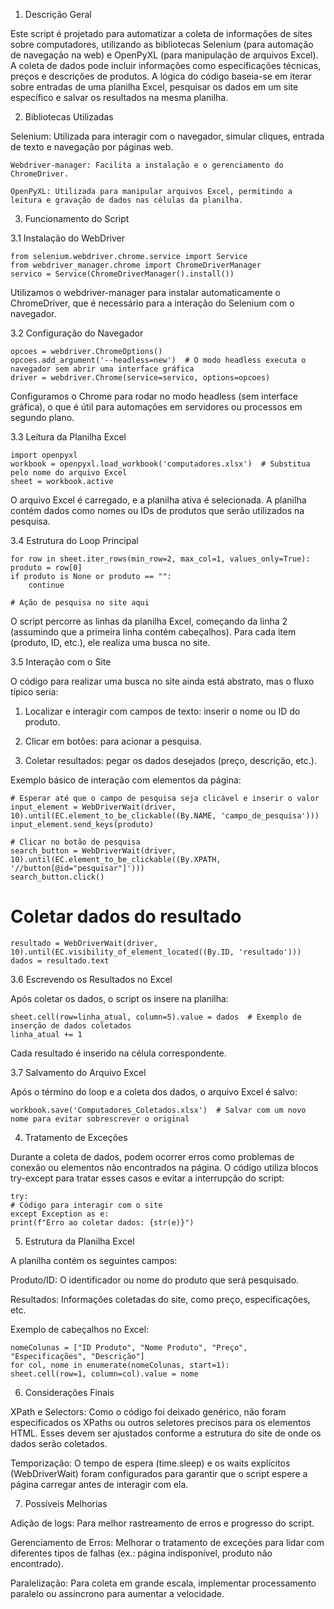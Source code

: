 1. Descrição Geral

Este script é projetado para automatizar a coleta de informações de sites sobre computadores, utilizando as bibliotecas Selenium (para automação de navegação na web) e OpenPyXL (para manipulação de arquivos Excel). A coleta de dados pode incluir informações como especificações técnicas, preços e descrições de produtos. A lógica do código baseia-se em iterar sobre entradas de uma planilha Excel, pesquisar os dados em um site específico e salvar os resultados na mesma planilha.

2. Bibliotecas Utilizadas

Selenium: Utilizada para interagir com o navegador, simular cliques, entrada de texto e navegação por páginas web.

    Webdriver-manager: Facilita a instalação e o gerenciamento do ChromeDriver.

    OpenPyXL: Utilizada para manipular arquivos Excel, permitindo a leitura e gravação de dados nas células da planilha.


3. Funcionamento do Script

3.1 Instalação do WebDriver

    from selenium.webdriver.chrome.service import Service
    from webdriver_manager.chrome import ChromeDriverManager
    servico = Service(ChromeDriverManager().install())

Utilizamos o webdriver-manager para instalar automaticamente o ChromeDriver, que é necessário para a interação do Selenium com o navegador.

3.2 Configuração do Navegador

    opcoes = webdriver.ChromeOptions()
    opcoes.add_argument('--headless=new')  # O modo headless executa o navegador sem abrir uma interface gráfica
    driver = webdriver.Chrome(service=servico, options=opcoes)

Configuramos o Chrome para rodar no modo headless (sem interface gráfica), o que é útil para automações em servidores ou processos em segundo plano.

3.3 Leitura da Planilha Excel

    import openpyxl
    workbook = openpyxl.load_workbook('computadores.xlsx')  # Substitua pelo nome do arquivo Excel
    sheet = workbook.active

O arquivo Excel é carregado, e a planilha ativa é selecionada. A planilha contém dados como nomes ou IDs de produtos que serão utilizados na pesquisa.

3.4 Estrutura do Loop Principal

    for row in sheet.iter_rows(min_row=2, max_col=1, values_only=True):
    produto = row[0]
    if produto is None or produto == "":
        continue

    # Ação de pesquisa no site aqui

O script percorre as linhas da planilha Excel, começando da linha 2 (assumindo que a primeira linha contém cabeçalhos). Para cada item (produto, ID, etc.), ele realiza uma busca no site.

3.5 Interação com o Site

O código para realizar uma busca no site ainda está abstrato, mas o fluxo típico seria:

1. Localizar e interagir com campos de texto: inserir o nome ou ID do produto.


2. Clicar em botões: para acionar a pesquisa.


3. Coletar resultados: pegar os dados desejados (preço, descrição, etc.).



Exemplo básico de interação com elementos da página:

    # Esperar até que o campo de pesquisa seja clicável e inserir o valor
    input_element = WebDriverWait(driver, 10).until(EC.element_to_be_clickable((By.NAME, 'campo_de_pesquisa')))
    input_element.send_keys(produto)

    # Clicar no botão de pesquisa
    search_button = WebDriverWait(driver, 10).until(EC.element_to_be_clickable((By.XPATH, '//button[@id="pesquisar"]')))
    search_button.click()

# Coletar dados do resultado
    resultado = WebDriverWait(driver, 10).until(EC.visibility_of_element_located((By.ID, 'resultado')))
    dados = resultado.text

3.6 Escrevendo os Resultados no Excel

Após coletar os dados, o script os insere na planilha:

    sheet.cell(row=linha_atual, column=5).value = dados  # Exemplo de inserção de dados coletados
    linha_atual += 1

Cada resultado é inserido na célula correspondente.

3.7 Salvamento do Arquivo Excel

Após o término do loop e a coleta dos dados, o arquivo Excel é salvo:

    workbook.save('Computadores_Coletados.xlsx')  # Salvar com um novo nome para evitar sobrescrever o original

4. Tratamento de Exceções

Durante a coleta de dados, podem ocorrer erros como problemas de conexão ou elementos não encontrados na página. O código utiliza blocos try-except para tratar esses casos e evitar a interrupção do script:

    try:
    # Código para interagir com o site
    except Exception as e:
    print(f"Erro ao coletar dados: {str(e)}")

5. Estrutura da Planilha Excel

A planilha contém os seguintes campos:

Produto/ID: O identificador ou nome do produto que será pesquisado.

Resultados: Informações coletadas do site, como preço, especificações, etc.


Exemplo de cabeçalhos no Excel:

    nomeColunas = ["ID Produto", "Nome Produto", "Preço", "Especificações", "Descrição"]
    for col, nome in enumerate(nomeColunas, start=1):
    sheet.cell(row=1, column=col).value = nome

6. Considerações Finais

XPath e Selectors: Como o código foi deixado genérico, não foram especificados os XPaths ou outros seletores precisos para os elementos HTML. Esses devem ser ajustados conforme a estrutura do site de onde os dados serão coletados.

Temporização: O tempo de espera (time.sleep) e os waits explícitos (WebDriverWait) foram configurados para garantir que o script espere a página carregar antes de interagir com ela.


7. Possíveis Melhorias

Adição de logs: Para melhor rastreamento de erros e progresso do script.

Gerenciamento de Erros: Melhorar o tratamento de exceções para lidar com diferentes tipos de falhas (ex.: página indisponível, produto não encontrado).

Paralelização: Para coleta em grande escala, implementar processamento paralelo ou assíncrono para aumentar a velocidade.
